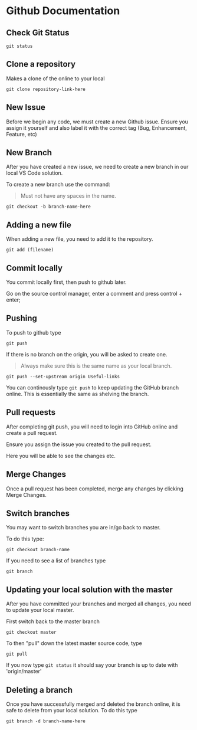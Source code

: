 # Github Documentation

## Check Git Status
``` git status ```

## Clone a repository
Makes a clone of the online to your local

```git clone repository-link-here```

## New Issue

Before we begin any code, we must create a new Github issue. Ensure you assign it yourself and also label it with the correct tag (Bug, Enhancement, Feature, etc)

## New Branch
After you have created a new issue, we need to create a new branch in our local VS Code solution.

To create a new branch use the command:
>Must not have any spaces in the name.

``` git checkout -b branch-name-here ```

## Adding a new file

When adding a new file, you need to add it to the repository.

```git add (filename)```

## Commit locally
You commit locally first, then push to github later.

Go on the source control manager, enter a comment and press control + enter;

## Pushing
To push to github type 

```git push```

If there is no branch on the origin, you will be asked to create one.
>Always make sure this is the same name as your local branch.

```git push --set-upstream origin Useful-links```

You can continously type ``git push`` to keep updating the GitHub branch online. This is essentially the same as shelving the branch.

## Pull requests
After completing git push, you will need to login into GitHub online and create a pull request.

Ensure you assign the issue you created to the pull request.

Here you will be able to see the changes etc.

## Merge Changes
Once a pull request has been completed, merge any changes by clicking Merge Changes.

## Switch branches
You may want to switch branches you are in/go back to master. 

To do this type:

``git checkout branch-name``

If you need to see a list of branches type 

``git branch``

## Updating your local solution with the master

After you have committed your branches and merged all changes, you need to update your local master. 

First switch back to the master branch

``git checkout master``

To then "pull" down the latest master source code, type

``git pull``

If you now type ``git status`` it should say your branch is up to date with 'origin/master'

## Deleting a branch

Once you have successfully merged and deleted the branch online, it is safe to delete from your local solution. To do this type

``git branch -d branch-name-here``




